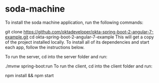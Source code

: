 # soda-machine

To install the soda machine application, run the following commands:

git clone https://github.com/oktadeveloper/okta-spring-boot-2-angular-7-example.git
cd okta-spring-boot-2-angular-7-example
This will get a copy of the project installed locally. To install all of its dependencies and start each app, follow the instructions below.

To run the server, cd into the server folder and run:

./mvnw spring-boot:run
To run the client, cd into the client folder and run:

npm install && npm start
